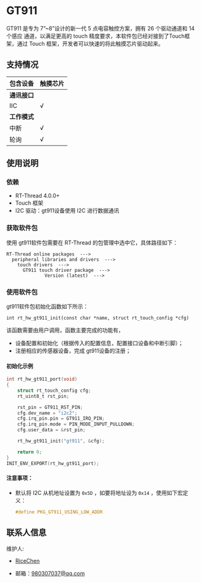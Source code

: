 # GT911
GT911 是专为 7”~8”设计的新一代 5 点电容触控方案，拥有 26 个驱动通道和 14 个感应 通道，以满足更高的 touch 精度要求，本软件包已经对接到了Touch框架，通过 Touch 框架，开发者可以快速的将此触摸芯片驱动起来。

## 支持情况

| 包含设备 | 触摸芯片 |
|----------|----------|
| **通讯接口** |  |
| IIC | √ |
| **工作模式** |  |
| 中断 | √ |
| 轮询 | √ |

## 使用说明

### 依赖
- RT-Thread 4.0.0+
- Touch 框架
- I2C 驱动：gt911设备使用 I2C 进行数据通讯

### 获取软件包

使用 gt911软件包需要在 RT-Thread 的包管理中选中它，具体路径如下：

```
RT-Thread online packages  --->
  peripheral libraries and drivers  --->
    touch drivers  --->
      GT911 touch driver package  --->
              Version (latest)  --->
```

### 使用软件包

gt911软件包初始化函数如下所示：

```
int rt_hw_gt911_init(const char *name, struct rt_touch_config *cfg)
```

该函数需要由用户调用，函数主要完成的功能有，

- 设备配置和初始化（根据传入的配置信息，配置接口设备和中断引脚）；
- 注册相应的传感器设备，完成 gt911设备的注册；

#### 初始化示例

```.c
int rt_hw_gt911_port(void)
{
    struct rt_touch_config cfg;
    rt_uint8_t rst_pin;

    rst_pin = GT911_RST_PIN;
    cfg.dev_name = "i2c2";
    cfg.irq_pin.pin = GT911_IRQ_PIN;
    cfg.irq_pin.mode = PIN_MODE_INPUT_PULLDOWN;
    cfg.user_data = &rst_pin;

    rt_hw_gt911_init("gt911", &cfg);

    return 0;
}
INIT_ENV_EXPORT(rt_hw_gt911_port);
```

#### 注意事项：

- 默认将 I2C 从机地址设置为 `0x5D` ，如要将地址设为 `0x14` ，使用如下宏定义：

  ```c
  #define PKG_GT911_USING_LOW_ADDR
  ```

## 联系人信息

维护人:

- [RiceChen](https://github.com/RiceChen) 

- 邮箱：980307037@qq.com
